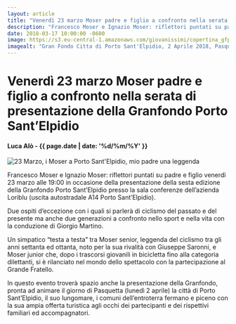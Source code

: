 ```yaml
---
layout: article
title: "Venerdì 23 marzo Moser padre e figlio a confronto nella serata di presentazione della Granfondo Porto Sant’Elpidio"
description: "Francesco Moser e Ignazio Moser: riflettori puntati su padre e figlio venerdì 23 marzo alle 19:00 in occasione della presentazione della sesta edizione della Granfondo Porto Sant’Elpidio presso la sala conferenze dell’azienda Loriblu (uscita autostradale A14 Porto Sant’Elpidio)."
date: 2018-03-17 10:00:00 -0600
image: https://s3.eu-central-1.amazonaws.com/giovanissimi/copertina_gfpse_2018.jpeg
imagealt: "Gran Fondo Citta di Porto Sant'Elpidio, 2 Aprile 2018, Pasquetta"
---
```


# Venerdì 23 marzo Moser padre e figlio a confronto nella serata di presentazione della Granfondo Porto Sant’Elpidio

#### Luca Alò - {{ page.date | date: '%d/%m/%Y' }}

![23 Marzo, i Moser a Porto Sant'Elpidio, mio padre una leggenda](https://s3.eu-central-1.amazonaws.com/giovanissimi/locandina_i_moser_pse.jpeg)

Francesco Moser e Ignazio Moser: riflettori puntati su padre e figlio venerdì 23 marzo alle 19:00 in occasione della presentazione della sesta edizione della Granfondo Porto Sant’Elpidio presso la sala conferenze dell’azienda Loriblu (uscita autostradale A14 Porto Sant’Elpidio).

Due ospiti d’eccezione con i quali si parlerà di ciclismo del passato e del presente ma anche due generazioni a confronto nello sport e nella vita con la conduzione di Giorgio Martino.

Un simpatico “testa a testa” tra Moser senior, leggenda del ciclismo tra gli anni settanta ed ottanta, noto per la sua rivalità con Giuseppe Saronni, e Moser junior che, dopo i trascorsi giovanili in bicicletta fino alla categoria dilettanti, si è rilanciato nel mondo dello spettacolo con la partecipazione al Grande Fratello.

In questo evento troverà spazio anche la presentazione della Granfondo, pronta ad animare il giorno di Pasquetta (lunedì 2 aprile) la città di Porto Sant’Elpidio, il suo lungomare, i comuni dell’entroterra fermano e piceno con la sua ampia offerta turistica agli occhi dei partecipanti e dei rispettivi familiari ed accompagnatori.